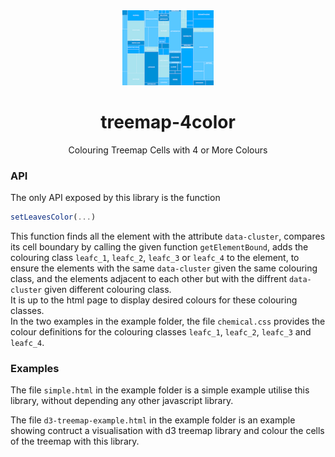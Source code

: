 <div align="center">
    <img src="https://github.com/yan073/treemap-4color/raw/main/logo.png" height="120" />
</div>
<div align="center">
    <h1>treemap-4color</h1>
    <p>Colouring Treemap Cells with 4 or More Colours</p>
</div>

### API
The only API exposed by this library is the function 

```Javascript
setLeavesColor(...)
```

This function finds all the element with the attribute ```data-cluster```, compares its cell boundary by calling the given function ```getElementBound```, adds the colouring class ```leafc_1```, ```leafc_2```, ```leafc_3``` or ```leafc_4``` to the element, to ensure the elements with the same ```data-cluster``` given the same colouring class, and the elements adjacent to each other but with the diffrent ```data-cluster``` given different colouring class.  
It is up to the html page to display desired colours for these colouring classes.  
In the two examples in the example folder, the file ```chemical.css``` provides the colour definitions for the colouring classes ```leafc_1```, ```leafc_2```, ```leafc_3``` and ```leafc_4```.

### Examples
The file ```simple.html``` in the example folder is a simple example utilise this library, without depending any other javascript library.

The file ```d3-treemap-example.html``` in the example folder is an example showing contruct a visualisation with d3 treemap library and colour the cells of the treemap with this library.